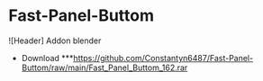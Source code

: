 # Fast-Panel-Buttom
![Header] Addon blender
* Download ***https://github.com/Constantyn6487/Fast-Panel-Buttom/raw/main/Fast_Panel_Buttom_162.rar
